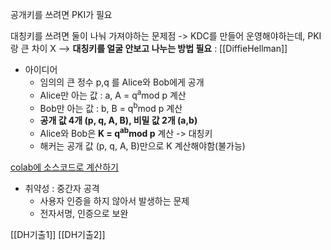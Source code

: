 공개키를 쓰려면 PKI가 필요

대칭키를 쓰려면 둘이 나눠 가져야하는 문제점
-> KDC를 만들어 운영해야하는데, PKI랑 큰 차이 X
--> **대칭키를 얼굴 안보고 나누는 방법 필요** : [[DiffieHellman]]

- 아이디어 
	- 임의의 큰 정수 p,q 를 Alice와 Bob에게 공개
	- Alice만 아는 값 : a, A = q<sup>a</sup>mod p 계산
	- Bob만 아는 값 : b, B = q<sup>b</sup>mod p 계산
	- **공개 값 4개 (p, q, A, B), 비밀 값 2개 (a,b)**
	- Alice와 Bob은 **K = q<sup>ab</sup>mod p** 계산 -> 대칭키
	- 해커는 공개 값 (p, q, A, B)만으로 K 계산해야함(불가능)

<u>colab에 소스코드로 계산하기</u>

- 취약성 : 중간자 공격 
	- 사용자 인증을 하지 않아서 발생하는 문제
	- 전자서명, 인증으로 보완

[[DH기출1]]
[[DH기출2]]